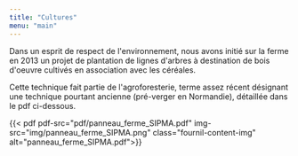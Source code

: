 ```yaml
---
title: "Cultures"
menu: "main"
---
```


Dans un esprit de respect de l'environnement, nous avons initié sur la ferme en
2013 un projet de plantation de lignes d'arbres à destination de bois d'oeuvre
cultivés en association avec les céréales.

Cette technique fait partie de l'agroforesterie, terme assez récent désignant
une technique pourtant ancienne (pré-verger en Normandie), détaillée dans le
pdf ci-dessous.

{{< pdf pdf-src="pdf/panneau_ferme_SIPMA.pdf" img-src="img/panneau_ferme_SIPMA.png" class="fournil-content-img" alt="panneau_ferme_SIPMA.pdf">}}
